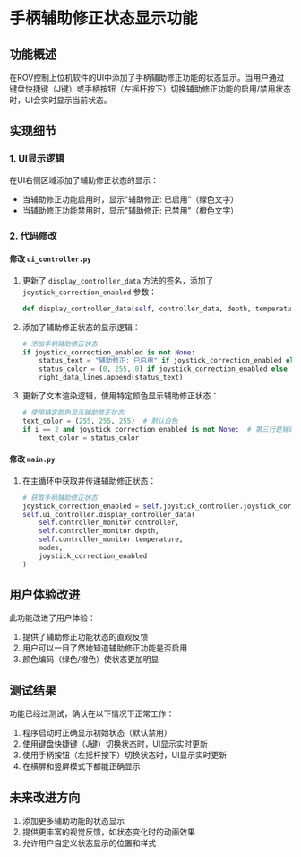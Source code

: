# 手柄辅助修正状态显示功能

## 功能概述

在ROV控制上位机软件的UI中添加了手柄辅助修正功能的状态显示。当用户通过键盘快捷键（J键）或手柄按钮（左摇杆按下）切换辅助修正功能的启用/禁用状态时，UI会实时显示当前状态。

## 实现细节

### 1. UI显示逻辑

在UI右侧区域添加了辅助修正状态的显示：

- 当辅助修正功能启用时，显示"辅助修正: 已启用"（绿色文字）
- 当辅助修正功能禁用时，显示"辅助修正: 已禁用"（橙色文字）

### 2. 代码修改

#### 修改 `ui_controller.py`

1. 更新了 `display_controller_data` 方法的签名，添加了 `joystick_correction_enabled` 参数：
   ```python
   def display_controller_data(self, controller_data, depth, temperature, modes, joystick_correction_enabled=None):
   ```

2. 添加了辅助修正状态的显示逻辑：
   ```python
   # 添加手柄辅助修正状态
   if joystick_correction_enabled is not None:
       status_text = "辅助修正: 已启用" if joystick_correction_enabled else "辅助修正: 已禁用"
       status_color = (0, 255, 0) if joystick_correction_enabled else (255, 165, 0)  # 绿色表示启用，橙色表示禁用
       right_data_lines.append(status_text)
   ```

3. 更新了文本渲染逻辑，使用特定颜色显示辅助修正状态：
   ```python
   # 使用特定颜色显示辅助修正状态
   text_color = (255, 255, 255)  # 默认白色
   if i == 2 and joystick_correction_enabled is not None:  # 第三行是辅助修正状态
       text_color = status_color
   ```

#### 修改 `main.py`

1. 在主循环中获取并传递辅助修正状态：
   ```python
   # 获取手柄辅助修正状态
   joystick_correction_enabled = self.joystick_controller.joystick_correction.enabled
   self.ui_controller.display_controller_data(
       self.controller_monitor.controller,
       self.controller_monitor.depth,
       self.controller_monitor.temperature,
       modes,
       joystick_correction_enabled
   )
   ```

## 用户体验改进

此功能改进了用户体验：

1. 提供了辅助修正功能状态的直观反馈
2. 用户可以一目了然地知道辅助修正功能是否启用
3. 颜色编码（绿色/橙色）使状态更加明显

## 测试结果

功能已经过测试，确认在以下情况下正常工作：

1. 程序启动时正确显示初始状态（默认禁用）
2. 使用键盘快捷键（J键）切换状态时，UI显示实时更新
3. 使用手柄按钮（左摇杆按下）切换状态时，UI显示实时更新
4. 在横屏和竖屏模式下都能正确显示

## 未来改进方向

1. 添加更多辅助功能的状态显示
2. 提供更丰富的视觉反馈，如状态变化时的动画效果
3. 允许用户自定义状态显示的位置和样式